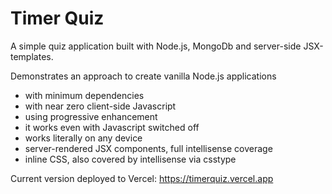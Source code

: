 # Timer Quiz

A simple quiz application built with Node.js, MongoDb and server-side JSX-templates.

Demonstrates an approach to create vanilla Node.js applications
- with minimum dependencies
- with near zero client-side Javascript
- using progressive enhancement
- it works even with Javascript switched off
- works literally on any device
- server-rendered JSX components, full intellisense coverage
- inline CSS, also covered by intellisense via csstype

Current version deployed to Vercel: https://timerquiz.vercel.app
